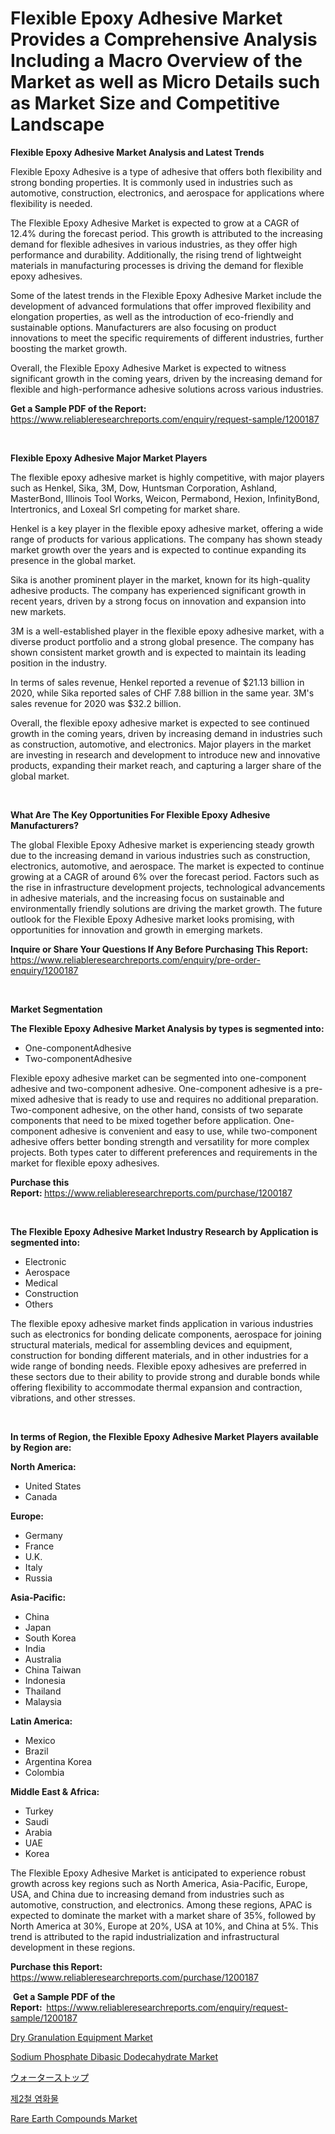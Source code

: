 <p><h1>Flexible Epoxy Adhesive Market Provides a Comprehensive Analysis Including a Macro Overview of the Market as well as Micro Details such as Market Size and Competitive Landscape</h1></p><p><strong>Flexible Epoxy Adhesive Market Analysis and Latest Trends</strong></p>
<p><p>Flexible Epoxy Adhesive is a type of adhesive that offers both flexibility and strong bonding properties. It is commonly used in industries such as automotive, construction, electronics, and aerospace for applications where flexibility is needed.</p><p>The Flexible Epoxy Adhesive Market is expected to grow at a CAGR of 12.4% during the forecast period. This growth is attributed to the increasing demand for flexible adhesives in various industries, as they offer high performance and durability. Additionally, the rising trend of lightweight materials in manufacturing processes is driving the demand for flexible epoxy adhesives.</p><p>Some of the latest trends in the Flexible Epoxy Adhesive Market include the development of advanced formulations that offer improved flexibility and elongation properties, as well as the introduction of eco-friendly and sustainable options. Manufacturers are also focusing on product innovations to meet the specific requirements of different industries, further boosting the market growth.</p><p>Overall, the Flexible Epoxy Adhesive Market is expected to witness significant growth in the coming years, driven by the increasing demand for flexible and high-performance adhesive solutions across various industries.</p></p>
<p><strong>Get a Sample PDF of the Report:&nbsp;</strong> <a href="https://www.reliableresearchreports.com/enquiry/request-sample/1200187">https://www.reliableresearchreports.com/enquiry/request-sample/1200187</a></p>
<p>&nbsp;</p>
<p><strong>Flexible Epoxy Adhesive Major Market Players</strong></p>
<p><p>The flexible epoxy adhesive market is highly competitive, with major players such as Henkel, Sika, 3M, Dow, Huntsman Corporation, Ashland, MasterBond, Illinois Tool Works, Weicon, Permabond, Hexion, InfinityBond, Intertronics, and Loxeal Srl competing for market share.</p><p>Henkel is a key player in the flexible epoxy adhesive market, offering a wide range of products for various applications. The company has shown steady market growth over the years and is expected to continue expanding its presence in the global market.</p><p>Sika is another prominent player in the market, known for its high-quality adhesive products. The company has experienced significant growth in recent years, driven by a strong focus on innovation and expansion into new markets.</p><p>3M is a well-established player in the flexible epoxy adhesive market, with a diverse product portfolio and a strong global presence. The company has shown consistent market growth and is expected to maintain its leading position in the industry.</p><p>In terms of sales revenue, Henkel reported a revenue of $21.13 billion in 2020, while Sika reported sales of CHF 7.88 billion in the same year. 3M's sales revenue for 2020 was $32.2 billion.</p><p>Overall, the flexible epoxy adhesive market is expected to see continued growth in the coming years, driven by increasing demand in industries such as construction, automotive, and electronics. Major players in the market are investing in research and development to introduce new and innovative products, expanding their market reach, and capturing a larger share of the global market.</p></p>
<p>&nbsp;</p>
<p><strong>What Are The Key Opportunities For Flexible Epoxy Adhesive Manufacturers?</strong></p>
<p><p>The global Flexible Epoxy Adhesive market is experiencing steady growth due to the increasing demand in various industries such as construction, electronics, automotive, and aerospace. The market is expected to continue growing at a CAGR of around 6% over the forecast period. Factors such as the rise in infrastructure development projects, technological advancements in adhesive materials, and the increasing focus on sustainable and environmentally friendly solutions are driving the market growth. The future outlook for the Flexible Epoxy Adhesive market looks promising, with opportunities for innovation and growth in emerging markets.</p></p>
<p><strong>Inquire or Share Your Questions If Any Before Purchasing This Report:</strong> <a href="https://www.reliableresearchreports.com/enquiry/pre-order-enquiry/1200187">https://www.reliableresearchreports.com/enquiry/pre-order-enquiry/1200187</a></p>
<p>&nbsp;</p>
<p><strong>Market Segmentation</strong></p>
<p><strong>The Flexible Epoxy Adhesive Market Analysis by types is segmented into:</strong></p>
<p><ul><li>One-componentAdhesive</li><li>Two-componentAdhesive</li></ul></p>
<p><p>Flexible epoxy adhesive market can be segmented into one-component adhesive and two-component adhesive. One-component adhesive is a pre-mixed adhesive that is ready to use and requires no additional preparation. Two-component adhesive, on the other hand, consists of two separate components that need to be mixed together before application. One-component adhesive is convenient and easy to use, while two-component adhesive offers better bonding strength and versatility for more complex projects. Both types cater to different preferences and requirements in the market for flexible epoxy adhesives.</p></p>
<p><strong>Purchase this Report:&nbsp;</strong><a href="https://www.reliableresearchreports.com/purchase/1200187">https://www.reliableresearchreports.com/purchase/1200187</a></p>
<p>&nbsp;</p>
<p><strong>The Flexible Epoxy Adhesive Market Industry Research by Application is segmented into:</strong></p>
<p><ul><li>Electronic</li><li>Aerospace</li><li>Medical</li><li>Construction</li><li>Others</li></ul></p>
<p><p>The flexible epoxy adhesive market finds application in various industries such as electronics for bonding delicate components, aerospace for joining structural materials, medical for assembling devices and equipment, construction for bonding different materials, and in other industries for a wide range of bonding needs. Flexible epoxy adhesives are preferred in these sectors due to their ability to provide strong and durable bonds while offering flexibility to accommodate thermal expansion and contraction, vibrations, and other stresses.</p></p>
<p>&nbsp;</p>
<p><strong>In terms of Region, the Flexible Epoxy Adhesive Market Players available by Region are:</strong></p>
<p>
    <p> <strong> North America: </strong>
        <ul>
            <li>United States</li>
            <li>Canada</li>
        </ul>
        </p> 
    <p> <strong> Europe: </strong>
        <ul>
            <li>Germany</li>
            <li>France</li>
            <li>U.K.</li>
            <li>Italy</li>
            <li>Russia</li>
        </ul>
        </p> 
    <p> <strong> Asia-Pacific: </strong>
        <ul>
            <li>China</li>
            <li>Japan</li>
            <li>South Korea</li>
            <li>India</li>
            <li>Australia</li>
            <li>China Taiwan</li>
            <li>Indonesia</li>
            <li>Thailand</li>
            <li>Malaysia</li>
        </ul>
        </p> 
    <p> <strong> Latin America: </strong>
        <ul>
            <li>Mexico</li>
            <li>Brazil</li>
            <li>Argentina Korea</li>
            <li>Colombia</li>
        </ul>
        </p> 
    <p> <strong> Middle East & Africa: </strong>
        <ul>
            <li>Turkey</li>
            <li>Saudi</li>
            <li>Arabia</li>
            <li>UAE</li>
            <li>Korea</li>
        </ul>
    </p>
    </p>
<p><p>The Flexible Epoxy Adhesive Market is anticipated to experience robust growth across key regions such as North America, Asia-Pacific, Europe, USA, and China due to increasing demand from industries such as automotive, construction, and electronics. Among these regions, APAC is expected to dominate the market with a market share of 35%, followed by North America at 30%, Europe at 20%, USA at 10%, and China at 5%. This trend is attributed to the rapid industrialization and infrastructural development in these regions.</p></p>
<p><strong>Purchase this Report: </strong><a href="https://www.reliableresearchreports.com/purchase/1200187">https://www.reliableresearchreports.com/purchase/1200187</a></p>
<p>&nbsp;<strong>Get a Sample PDF of the Report:&nbsp;&nbsp;</strong><a href="https://www.reliableresearchreports.com/enquiry/request-sample/1200187">https://www.reliableresearchreports.com/enquiry/request-sample/1200187</a></p>
<p><strong></strong></p>
<p><p><a href="https://florentine-yuzu-f42.notion.site/Dry-Granulation-Equipment-Market-Size-and-Growth-Market-Segmentation-Regional-and-Country-Breakdow-eac1dbdc4fb44f4ba01fce13e8eb82f0">Dry Granulation Equipment Market</a></p><p><a href="https://github.com/sonuprakash1/Market-Research-Report-List-1/blob/main/sodium-phosphate-dibasic-dodecahydrate-market.md">Sodium Phosphate Dibasic Dodecahydrate Market</a></p><p><a href="https://github.com/adcxff01450218/Market-Research-Report-List-1/blob/main/1679435190042.md">ウォーターストップ</a></p><p><a href="https://github.com/trmesnao7959541/Market-Research-Report-List-1/blob/main/1271764189916.md">제2철 염화물</a></p><p><a href="https://issuu.com/reportprime-2/docs/rare-earth-compounds-market-size-2030.pptx">Rare Earth Compounds Market</a></p></p>